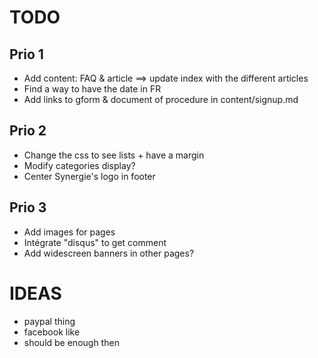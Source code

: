 # TODO

## Prio 1

- Add content: FAQ & article ==> update index with the different articles
- Find a way to have the date in FR
- Add links to gform & document of procedure in content/signup.md

## Prio 2

- Change the css to see lists + have a margin
- Modify categories display?
- Center Synergie's logo in footer

## Prio 3

- Add images for pages
- Intégrate "disqus" to get comment
- Add widescreen banners in other pages?


# IDEAS

- paypal thing
- facebook like
- should be enough then
